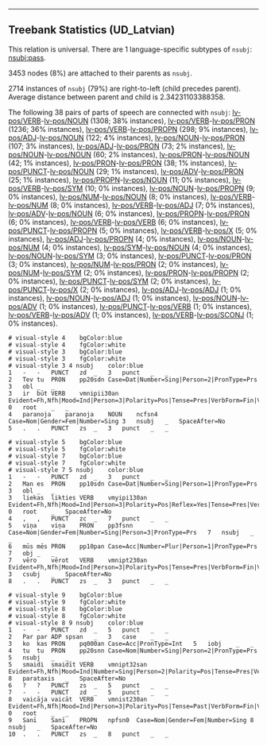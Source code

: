 

--------------------------------------------------------------------------------

## Treebank Statistics (UD_Latvian)

This relation is universal.
There are 1 language-specific subtypes of `nsubj`: [nsubj:pass]().

3453 nodes (8%) are attached to their parents as `nsubj`.

2714 instances of `nsubj` (79%) are right-to-left (child precedes parent).
Average distance between parent and child is 2.34231103388358.

The following 38 pairs of parts of speech are connected with `nsubj`: [lv-pos/VERB]()-[lv-pos/NOUN]() (1308; 38% instances), [lv-pos/VERB]()-[lv-pos/PRON]() (1236; 36% instances), [lv-pos/VERB]()-[lv-pos/PROPN]() (298; 9% instances), [lv-pos/ADJ]()-[lv-pos/NOUN]() (122; 4% instances), [lv-pos/NOUN]()-[lv-pos/PRON]() (107; 3% instances), [lv-pos/ADJ]()-[lv-pos/PRON]() (73; 2% instances), [lv-pos/NOUN]()-[lv-pos/NOUN]() (60; 2% instances), [lv-pos/PRON]()-[lv-pos/NOUN]() (42; 1% instances), [lv-pos/PRON]()-[lv-pos/PRON]() (38; 1% instances), [lv-pos/PUNCT]()-[lv-pos/NOUN]() (29; 1% instances), [lv-pos/ADV]()-[lv-pos/PRON]() (25; 1% instances), [lv-pos/PROPN]()-[lv-pos/NOUN]() (11; 0% instances), [lv-pos/VERB]()-[lv-pos/SYM]() (10; 0% instances), [lv-pos/NOUN]()-[lv-pos/PROPN]() (9; 0% instances), [lv-pos/NUM]()-[lv-pos/NOUN]() (8; 0% instances), [lv-pos/VERB]()-[lv-pos/NUM]() (8; 0% instances), [lv-pos/VERB]()-[lv-pos/ADJ]() (7; 0% instances), [lv-pos/ADV]()-[lv-pos/NOUN]() (6; 0% instances), [lv-pos/PROPN]()-[lv-pos/PRON]() (6; 0% instances), [lv-pos/VERB]()-[lv-pos/VERB]() (6; 0% instances), [lv-pos/PUNCT]()-[lv-pos/PROPN]() (5; 0% instances), [lv-pos/VERB]()-[lv-pos/X]() (5; 0% instances), [lv-pos/ADJ]()-[lv-pos/PROPN]() (4; 0% instances), [lv-pos/NOUN]()-[lv-pos/NUM]() (4; 0% instances), [lv-pos/SYM]()-[lv-pos/NOUN]() (4; 0% instances), [lv-pos/NOUN]()-[lv-pos/SYM]() (3; 0% instances), [lv-pos/PUNCT]()-[lv-pos/PRON]() (3; 0% instances), [lv-pos/NUM]()-[lv-pos/PRON]() (2; 0% instances), [lv-pos/NUM]()-[lv-pos/SYM]() (2; 0% instances), [lv-pos/PRON]()-[lv-pos/PROPN]() (2; 0% instances), [lv-pos/PUNCT]()-[lv-pos/SYM]() (2; 0% instances), [lv-pos/PUNCT]()-[lv-pos/X]() (2; 0% instances), [lv-pos/ADJ]()-[lv-pos/ADJ]() (1; 0% instances), [lv-pos/NOUN]()-[lv-pos/ADJ]() (1; 0% instances), [lv-pos/NOUN]()-[lv-pos/ADV]() (1; 0% instances), [lv-pos/PUNCT]()-[lv-pos/VERB]() (1; 0% instances), [lv-pos/VERB]()-[lv-pos/ADV]() (1; 0% instances), [lv-pos/VERB]()-[lv-pos/SCONJ]() (1; 0% instances).


~~~ conllu
# visual-style 4	bgColor:blue
# visual-style 4	fgColor:white
# visual-style 3	bgColor:blue
# visual-style 3	fgColor:white
# visual-style 3 4 nsubj	color:blue
1	-	-	PUNCT	zd	_	3	punct	_	_
2	Tev	tu	PRON	pp20sdn	Case=Dat|Number=Sing|Person=2|PronType=Prs	3	obl	_	_
3	ir	būt	VERB	vmnipii30an	Evident=Fh,Nfh|Mood=Ind|Person=3|Polarity=Pos|Tense=Pres|VerbForm=Fin|Voice=Act	0	root	_	_
4	paranoja	paranoja	NOUN	ncfsn4	Case=Nom|Gender=Fem|Number=Sing	3	nsubj	_	SpaceAfter=No
5	.	.	PUNCT	zs	_	3	punct	_	_

~~~


~~~ conllu
# visual-style 5	bgColor:blue
# visual-style 5	fgColor:white
# visual-style 7	bgColor:blue
# visual-style 7	fgColor:white
# visual-style 7 5 nsubj	color:blue
1	-	-	PUNCT	zd	_	3	punct	_	_
2	Man	es	PRON	pp10sdn	Case=Dat|Number=Sing|Person=1|PronType=Prs	3	obl	_	_
3	liekas	likties	VERB	vmyipi130an	Evident=Fh,Nfh|Mood=Ind|Person=3|Polarity=Pos|Reflex=Yes|Tense=Pres|VerbForm=Fin|Voice=Act	0	root	_	SpaceAfter=No
4	,	,	PUNCT	zc	_	7	punct	_	_
5	viņa	viņa	PRON	pp3fsnn	Case=Nom|Gender=Fem|Number=Sing|Person=3|PronType=Prs	7	nsubj	_	_
6	mūs	mēs	PRON	pp10pan	Case=Acc|Number=Plur|Person=1|PronType=Prs	7	obj	_	_
7	vēro	vērot	VERB	vmnipt230an	Evident=Fh,Nfh|Mood=Ind|Person=3|Polarity=Pos|Tense=Pres|VerbForm=Fin|Voice=Act	3	csubj	_	SpaceAfter=No
8	.	.	PUNCT	zs	_	3	punct	_	_

~~~


~~~ conllu
# visual-style 9	bgColor:blue
# visual-style 9	fgColor:white
# visual-style 8	bgColor:blue
# visual-style 8	fgColor:white
# visual-style 8 9 nsubj	color:blue
1	-	-	PUNCT	zd	_	5	punct	_	_
2	Par	par	ADP	spsan	_	3	case	_	_
3	ko	kas	PRON	pq000an	Case=Acc|PronType=Int	5	iobj	_	_
4	tu	tu	PRON	pp20snn	Case=Nom|Number=Sing|Person=2|PronType=Prs	5	nsubj	_	_
5	smaidi	smaidīt	VERB	vmnipt32san	Evident=Fh,Nfh|Mood=Ind|Number=Sing|Person=2|Polarity=Pos|Tense=Pres|VerbForm=Fin|Voice=Act	8	parataxis	_	SpaceAfter=No
6	?	?	PUNCT	zs	_	5	punct	_	_
7	-	-	PUNCT	zd	_	5	punct	_	_
8	vaicāja	vaicāt	VERB	vmnist230an	Evident=Fh,Nfh|Mood=Ind|Person=3|Polarity=Pos|Tense=Past|VerbForm=Fin|Voice=Act	0	root	_	_
9	Sanī	Sanī	PROPN	npfsn0	Case=Nom|Gender=Fem|Number=Sing	8	nsubj	_	SpaceAfter=No
10	.	.	PUNCT	zs	_	8	punct	_	_

~~~


